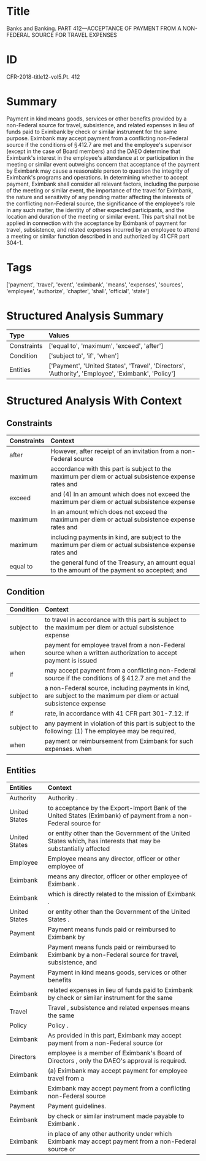 # Title

 Banks and Banking. PART 412—ACCEPTANCE OF PAYMENT FROM A NON-FEDERAL SOURCE FOR TRAVEL EXPENSES


# ID

 CFR-2018-title12-vol5.Pt. 412


# Summary

Payment in kind means goods, services or other benefits provided by a non-Federal source for travel, subsistence, and related expenses in lieu of funds paid to Eximbank by check or similar instrument for the same purpose.
Eximbank may accept payment from a conflicting non-Federal source if the conditions of &#167;&#8201;412.7 are met and the employee's supervisor (except in the case of Board members) and the DAEO determine that Eximbank's interest in the employee's attendance at or participation in the meeting or similar event outweighs concern that acceptance of the payment by Eximbank may cause a reasonable person to question the integrity of Eximbank's programs and operations.
In determining whether to accept payment, Eximbank shall consider all relevant factors, including the purpose of the meeting or similar event, the importance of the travel for Eximbank, the nature and sensitivity of any pending matter affecting the interests of the conflicting non-Federal source, the significance of the employee's role in any such matter, the identity of other expected participants, and the location and duration of the meeting or similar event.
This part shall not be applied in connection with the acceptance by Eximbank of payment for travel, subsistence, and related expenses incurred by an employee to attend a meeting or similar function described in and authorized by 41 CFR part 304-1.


# Tags

['payment', 'travel', 'event', 'eximbank', 'means', 'expenses', 'sources', 'employee', 'authorize', 'chapter', 'shall', 'official', 'state']


# Structured Analysis Summary

| Type        | Values                                                                                             |
|:------------|:---------------------------------------------------------------------------------------------------|
| Constraints | ['equal to', 'maximum', 'exceed', 'after']                                                         |
| Condition   | ['subject to', 'if', 'when']                                                                       |
| Entities    | ['Payment', 'United States', 'Travel', 'Directors', 'Authority', 'Employee', 'Eximbank', 'Policy'] |


# Structured Analysis With Context

 


## Constraints

| Constraints   | Context                                                                                                 |
|:--------------|:--------------------------------------------------------------------------------------------------------|
| after         | However,  after receipt of an invitation from a non-Federal source                                      |
| maximum       | accordance with this part is subject to the maximum per diem or actual subsistence expense rates and    |
| exceed        | and (4) In an amount which does not exceed the maximum per diem or actual subsistence expense           |
| maximum       | In an amount which does not exceed the maximum per diem or actual subsistence expense rates and         |
| maximum       | including payments in kind, are subject to the maximum per diem or actual subsistence expense rates and |
| equal to      | the general fund of the Treasury, an amount equal to the amount of the payment so accepted; and         |


## Condition

| Condition   | Context                                                                                                             |
|:------------|:--------------------------------------------------------------------------------------------------------------------|
| subject to  | to travel in accordance with this part is subject to the maximum per diem or actual subsistence expense             |
| when        | payment for employee travel from a non-Federal source when a written authorization to accept payment is issued      |
| if          | may accept payment from a conflicting non-Federal source if the conditions of &#167;&#8201;412.7 are met and the    |
| subject to  | a non-Federal source, including payments in kind, are subject to the maximum per diem or actual subsistence expense |
| if          | rate, in accordance with 41 CFR part 301-7.12. if                                                                   |
| subject to  | any payment in violation of this part is subject to the following: (1) The employee may be required,                |
| when        | payment or reimbursement from Eximbank for such expenses. when                                                      |


## Entities

| Entities      | Context                                                                                                          |
|:--------------|:-----------------------------------------------------------------------------------------------------------------|
| Authority     | Authority .                                                                                                      |
| United States | to acceptance by the Export-Import Bank of the United States (Eximbank) of payment from a non-Federal source for |
| United States | or entity other than the Government of the United States which, has interests that may be substantially affected |
| Employee      | Employee means any director, officer or other employee of                                                        |
| Eximbank      | means any director, officer or other employee of Eximbank .                                                      |
| Eximbank      | which is directly related to the mission of Eximbank .                                                           |
| United States | or entity other than the Government of the United States .                                                       |
| Payment       | Payment means funds paid or reimbursed to Eximbank by                                                            |
| Eximbank      | Payment means funds paid or reimbursed to  Eximbank by a non-Federal source for travel, subsistence, and         |
| Payment       | Payment in kind means goods, services or other benefits                                                          |
| Eximbank      | related expenses in lieu of funds paid to Eximbank by check or similar instrument for the same                   |
| Travel        | Travel , subsistence and related expenses means the same                                                         |
| Policy        | Policy .                                                                                                         |
| Eximbank      | As provided in this part,  Eximbank may accept payment from a non-Federal source (or                             |
| Directors     | employee is a member of Eximbank's Board of Directors , only the DAEO's approval is required.                    |
| Eximbank      | (a)  Eximbank may accept payment for employee travel from a                                                      |
| Eximbank      | Eximbank may accept payment from a conflicting non-Federal source                                                |
| Payment       | Payment  guidelines.                                                                                             |
| Eximbank      | by check or similar instrument made payable to Eximbank .                                                        |
| Eximbank      | in place of any other authority under which Eximbank may accept payment from a non-Federal source or             |



